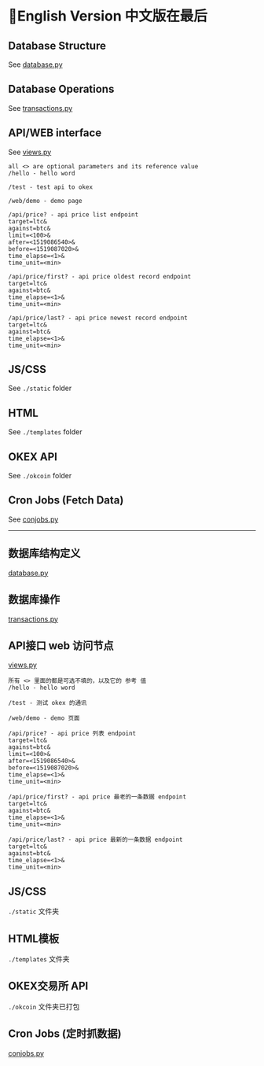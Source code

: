 # English Version 中文版在最后
## Database Structure
See [database.py](database.py)

## Database Operations
See [transactions.py](transactions.py)

## API/WEB interface
See [views.py](views.py)
```
all <> are optional parameters and its reference value
/hello - hello word

/test - test api to okex

/web/demo - demo page

/api/price? - api price list endpoint
target=ltc&
against=btc&
limit=<100>&
after=<1519086540>&
before=<1519087020>&
time_elapse=<1>&
time_unit=<min>

/api/price/first? - api price oldest record endpoint
target=ltc&
against=btc&
time_elapse=<1>&
time_unit=<min>

/api/price/last? - api price newest record endpoint
target=ltc&
against=btc&
time_elapse=<1>&
time_unit=<min>
```

## JS/CSS
See `./static` folder

## HTML
See `./templates` folder

## OKEX API
See `./okcoin` folder

## Cron Jobs (Fetch Data)
See [conjobs.py](cronjobs.py)

---
## 数据库结构定义
[database.py](database.py)

## 数据库操作
[transactions.py](transactions.py)

## API接口 web 访问节点
[views.py](views.py)
```
所有 <> 里面的都是可选不填的，以及它的 参考 值
/hello - hello word

/test - 测试 okex 的通讯

/web/demo - demo 页面

/api/price? - api price 列表 endpoint
target=ltc&
against=btc&
limit=<100>&
after=<1519086540>&
before=<1519087020>&
time_elapse=<1>&
time_unit=<min>

/api/price/first? - api price 最老的一条数据 endpoint
target=ltc&
against=btc&
time_elapse=<1>&
time_unit=<min>

/api/price/last? - api price 最新的一条数据 endpoint
target=ltc&
against=btc&
time_elapse=<1>&
time_unit=<min>
```
## JS/CSS
`./static` 文件夹

## HTML模板
`./templates` 文件夹

## OKEX交易所 API
`./okcoin` 文件夹已打包

## Cron Jobs (定时抓数据)
[conjobs.py](cronjobs.py)